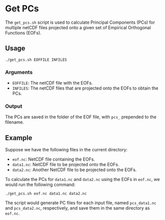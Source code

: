 # Get PCs

The `get_pcs.sh` script is used to calculate Principal Components (PCs) for multiple netCDF files projected onto a given set of Empirical Orthogonal Functions (EOFs).

## Usage

```shell
./get_pcs.sh EOFFILE INFILES
```

### Arguments

- `EOFFILE`: The netCDF file with the EOFs.
- `INFILES`: The netCDF files that are projected onto the EOFs to obtain the PCs.

### Output

The PCs are saved in the folder of the EOF file, with `pcs_` prepended to the filename.

## Example

Suppose we have the following files in the current directory:

- `eof.nc`: NetCDF file containing the EOFs.
- `data1.nc`: NetCDF file to be projected onto the EOFs.
- `data2.nc`: Another NetCDF file to be projected onto the EOFs.

To calculate the PCs for `data1.nc` and `data2.nc` using the EOFs in `eof.nc`, we would run the following command:

```shell
./get_pcs.sh eof.nc data1.nc data2.nc
```

The script would generate PC files for each input file, named `pcs_data1.nc` and `pcs_data2.nc`, respectively, and save them in the same directory as `eof.nc`.